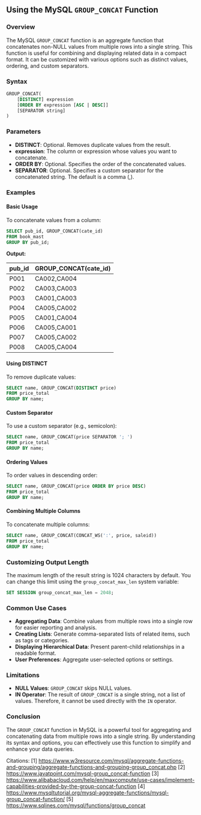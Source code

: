 ## Using the MySQL `GROUP_CONCAT` Function

### **Overview**

The MySQL `GROUP_CONCAT` function is an aggregate function that concatenates non-NULL values from multiple rows into a single string. This function is useful for combining and displaying related data in a compact format. It can be customized with various options such as distinct values, ordering, and custom separators.

### **Syntax**

```sql
GROUP_CONCAT(
    [DISTINCT] expression
    [ORDER BY expression [ASC | DESC]]
    [SEPARATOR string]
)
```

### **Parameters**

- **DISTINCT**: Optional. Removes duplicate values from the result.
- **expression**: The column or expression whose values you want to concatenate.
- **ORDER BY**: Optional. Specifies the order of the concatenated values.
- **SEPARATOR**: Optional. Specifies a custom separator for the concatenated string. The default is a comma (,).

### **Examples**

#### **Basic Usage**

To concatenate values from a column:

```sql
SELECT pub_id, GROUP_CONCAT(cate_id) 
FROM book_mast 
GROUP BY pub_id;
```

**Output:**

| pub_id | GROUP_CONCAT(cate_id) |
|--------|-----------------------|
| P001   | CA002,CA004           |
| P002   | CA003,CA003           |
| P003   | CA001,CA003           |
| P004   | CA005,CA002           |
| P005   | CA001,CA004           |
| P006   | CA005,CA001           |
| P007   | CA005,CA002           |
| P008   | CA005,CA004           |

#### **Using DISTINCT**

To remove duplicate values:

```sql
SELECT name, GROUP_CONCAT(DISTINCT price) 
FROM price_total 
GROUP BY name;
```

#### **Custom Separator**

To use a custom separator (e.g., semicolon):

```sql
SELECT name, GROUP_CONCAT(price SEPARATOR '; ') 
FROM price_total 
GROUP BY name;
```

#### **Ordering Values**

To order values in descending order:

```sql
SELECT name, GROUP_CONCAT(price ORDER BY price DESC) 
FROM price_total 
GROUP BY name;
```

#### **Combining Multiple Columns**

To concatenate multiple columns:

```sql
SELECT name, GROUP_CONCAT(CONCAT_WS(':', price, saleid)) 
FROM price_total 
GROUP BY name;
```

### **Customizing Output Length**

The maximum length of the result string is 1024 characters by default. You can change this limit using the `group_concat_max_len` system variable:

```sql
SET SESSION group_concat_max_len = 2048;
```

### **Common Use Cases**

- **Aggregating Data**: Combine values from multiple rows into a single row for easier reporting and analysis.
- **Creating Lists**: Generate comma-separated lists of related items, such as tags or categories.
- **Displaying Hierarchical Data**: Present parent-child relationships in a readable format.
- **User Preferences**: Aggregate user-selected options or settings.

### **Limitations**

- **NULL Values**: `GROUP_CONCAT` skips NULL values.
- **IN Operator**: The result of `GROUP_CONCAT` is a single string, not a list of values. Therefore, it cannot be used directly with the `IN` operator.

### **Conclusion**

The `GROUP_CONCAT` function in MySQL is a powerful tool for aggregating and concatenating data from multiple rows into a single string. By understanding its syntax and options, you can effectively use this function to simplify and enhance your data queries.


Citations:
[1] https://www.w3resource.com/mysql/aggregate-functions-and-grouping/aggregate-functions-and-grouping-group_concat.php
[2] https://www.javatpoint.com/mysql-group_concat-function
[3] https://www.alibabacloud.com/help/en/maxcompute/use-cases/implement-capabilities-provided-by-the-group-concat-function
[4] https://www.mysqltutorial.org/mysql-aggregate-functions/mysql-group_concat-function/
[5] https://www.sqlines.com/mysql/functions/group_concat
